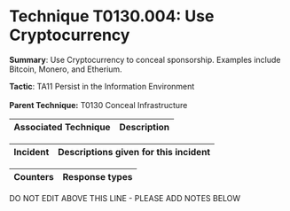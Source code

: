 # Technique T0130.004: Use Cryptocurrency

**Summary**: Use Cryptocurrency to conceal sponsorship. Examples include Bitcoin, Monero, and Etherium.

**Tactic**: TA11 Persist in the Information Environment <br><br>**Parent Technique:** T0130 Conceal Infrastructure


| Associated Technique | Description |
| --------- | ------------------------- |



| Incident | Descriptions given for this incident |
| -------- | -------------------- |



| Counters | Response types |
| -------- | -------------- |


DO NOT EDIT ABOVE THIS LINE - PLEASE ADD NOTES BELOW